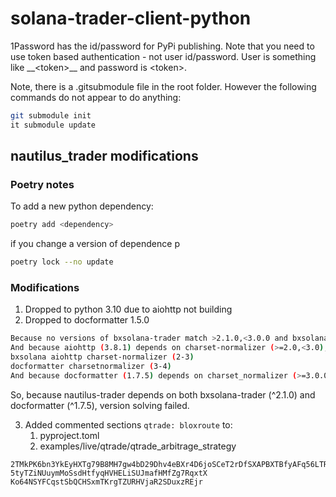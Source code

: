 # solana-trader-client-python

1Password has the id/password for PyPi publishing. Note that you need to use token based authentication - not user id/password. User is something like \_\_\<token>\_\_ and password is \<token>.

Note, there is a .gitsubmodule file in the root folder. However the following commands do not appear to do anything:

```bash
git submodule init
it submodule update
```

## nautilus\_trader modifications

### Poetry notes

To add a new python dependency:

```bash
poetry add <dependency>
```

if you change a version of dependence p

```bash
poetry lock --no update
```

### Modifications

1. Dropped to python 3.10 due to aiohttp not building
2. Dropped to docformatter 1.5.0&#x20;

```bash
Because no versions of bxsolana-trader match >2.1.0,<3.0.0 and bxsolana-trader (2.1.0) depends on aiohttp (3.8.1), bxsolana-trader (>=2.1.0,<3.0.0) requires aiohttp (3.8.1).
And because aiohttp (3.8.1) depends on charset-normalizer (>=2.0,<3.0), bxsolana-trader (>=2.1.0,<3.0.0) requires charset-normalizer (>=2.0,<3.0).
bxsolana aiohttp charset-normalizer (2-3)
docformatter charsetnormalizer (3-4)
And because docformatter (1.7.5) depends on charset_normalizer (>=3.0.0,<4.0.0) and no versions of docformatter match >1.7.5,<2.0.0, bxsolana-trader (>=2.1.0,<3.0.0) is incompatible with docformatter (>=1.7.5,<2.0.0).

```

So, because nautilus-trader depends on both bxsolana-trader (^2.1.0) and docformatter (^1.7.5), version solving failed.

3. Added commented sections `qtrade: bloxroute` to:
   1. pyproject.toml
   2. examples/live/qtrade/qtrade\_arbitrage\_strategy

```
2TMkPK6bn3YkEyHXTg79B8MH7gw4bD29Dhv4eBXr4D6joSCeT2rDfSXAPBXTBfyAFq56LTR137faFT8GtRcBGYC8
5tyTZiNUuymMoSsdHtfyqHVHELiSUJmafHMfZg7RqxtX
Ko64NSYFCqstSbQCHSxmTKrgTZURHVjaR2SDuxzREjr
```
